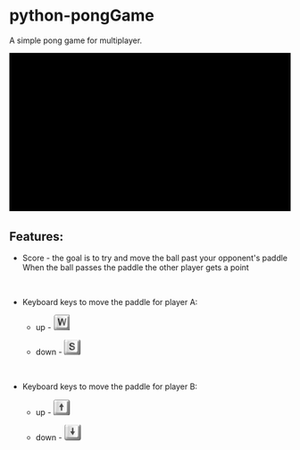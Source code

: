 # python-pongGame

A simple pong game for multiplayer.


![controller](resources/gif.gif)


## Features:
* Score - the goal is to try and move the ball past your opponent's paddle
When the ball passes the paddle the other player gets a point

<br>

* Keyboard keys to move the paddle for player A: <br>

    * up - ![up](resources/ww.png)

    * down - ![down](resources/s.png)
    
<br>

* Keyboard keys to move the paddle for player B: <br>

     * up - ![up](resources/UPP.png)

     * down - ![down](resources/DOWNN.png)